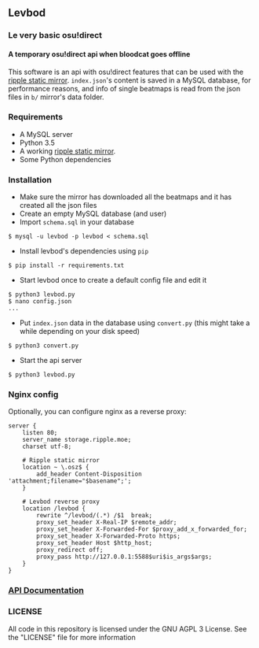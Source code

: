 ## Levbod
### Le very basic osu!direct
#### A temporary osu!direct api when bloodcat goes offline

This software is an api with osu!direct features that can be used with the [ripple static mirror](https://git.zxq.co/ripple/mirror).
`index.json`'s content is saved in a MySQL database, for performance reasons, and info of single beatmaps is read from the json files in `b/` mirror's data folder.

### Requirements
- A MySQL server
- Python 3.5
- A working [ripple static mirror](https://git.zxq.co/ripple/mirror).
- Some Python dependencies

### Installation
- Make sure the mirror has downloaded all the beatmaps and it has created all the json files
- Create an empty MySQL database (and user)
- Import `schema.sql` in your database
```
$ mysql -u levbod -p levbod < schema.sql
```
- Install levbod's dependencies using `pip`
```
$ pip install -r requirements.txt
```
- Start levbod once to create a default config file and edit it
```
$ python3 levbod.py
$ nano config.json
...
```
- Put `index.json` data in the database using `convert.py` (this might take a while depending on your disk speed)
```
$ python3 convert.py
```
- Start the api server
```
$ python3 levbod.py
```

### Nginx config
Optionally, you can configure nginx as a reverse proxy:
```
server {
    listen 80;
    server_name storage.ripple.moe;
    charset utf-8;

    # Ripple static mirror
    location ~ \.osz$ {
        add_header Content-Disposition 'attachment;filename="$basename";';
    }

    # Levbod reverse proxy
    location /levbod {
        rewrite ^/levbod/(.*) /$1  break;
        proxy_set_header X-Real-IP $remote_addr;
        proxy_set_header X-Forwarded-For $proxy_add_x_forwarded_for;
        proxy_set_header X-Forwarded-Proto https;
        proxy_set_header Host $http_host;
        proxy_redirect off;
        proxy_pass http://127.0.0.1:5588$uri$is_args$args;
    }
}
```

### [API Documentation](http://docs.ripple.moe/docs/levbod/api)

### LICENSE
All code in this repository is licensed under the GNU AGPL 3 License.
See the "LICENSE" file for more information